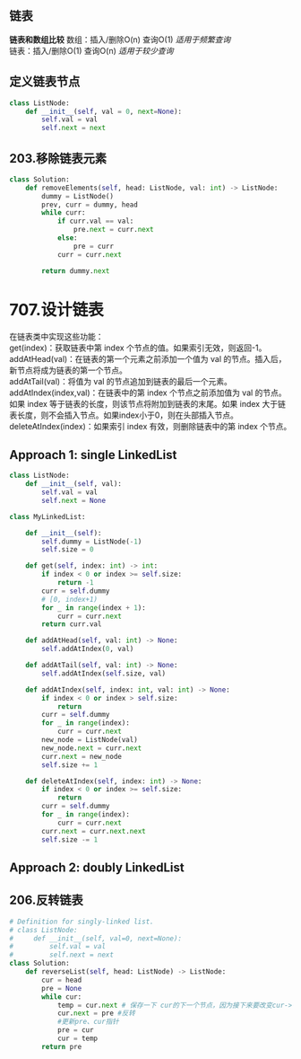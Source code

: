 ## 链表
**链表和数组比较**
数组：插入/删除O(n) 查询O(1) *适用于频繁查询*  
链表：插入/删除O(1) 查询O(n) *适用于较少查询*

## 定义链表节点
```python
class ListNode:
    def __init__(self, val = 0, next=None):
        self.val = val
        self.next = next
```

## 203.移除链表元素
```python
class Solution:
    def removeElements(self, head: ListNode, val: int) -> ListNode:
        dummy = ListNode()
        prev, curr = dummy, head
        while curr:
            if curr.val == val:
                pre.next = curr.next
            else:
                pre = curr
            curr = curr.next

        return dummy.next
```
# 707.设计链表 
在链表类中实现这些功能：  
get(index)：获取链表中第 index 个节点的值。如果索引无效，则返回-1。  
addAtHead(val)：在链表的第一个元素之前添加一个值为 val 的节点。插入后，新节点将成为链表的第一个节点。  
addAtTail(val)：将值为 val 的节点追加到链表的最后一个元素。  
addAtIndex(index,val)：在链表中的第 index 个节点之前添加值为 val  的节点。如果 index 等于链表的长度，则该节点将附加到链表的末尾。如果 index 大于链表长度，则不会插入节点。如果index小于0，则在头部插入节点。  
deleteAtIndex(index)：如果索引 index 有效，则删除链表中的第 index 个节点。  
## Approach 1: single LinkedList

```python
class ListNode:
    def __init__(self, val):
        self.val = val
        self.next = None

class MyLinkedList:

    def __init__(self):
        self.dummy = ListNode(-1)
        self.size = 0

    def get(self, index: int) -> int:
        if index < 0 or index >= self.size:
            return -1
        curr = self.dummy
        # [0, index+1)
        for _ in range(index + 1):
            curr = curr.next
        return curr.val

    def addAtHead(self, val: int) -> None:
        self.addAtIndex(0, val)

    def addAtTail(self, val: int) -> None:
        self.addAtIndex(self.size, val)

    def addAtIndex(self, index: int, val: int) -> None:
        if index < 0 or index > self.size:
            return
        curr = self.dummy
        for _ in range(index):
            curr = curr.next
        new_node = ListNode(val)
        new_node.next = curr.next
        curr.next = new_node
        self.size += 1

    def deleteAtIndex(self, index: int) -> None:
        if index < 0 or index >= self.size:
            return
        curr = self.dummy
        for _ in range(index):
            curr = curr.next
        curr.next = curr.next.next
        self.size -= 1
```

## Approach 2: doubly LinkedList


## 206.反转链表
```python
# Definition for singly-linked list.
# class ListNode:
#     def __init__(self, val=0, next=None):
#         self.val = val
#         self.next = next
class Solution:
    def reverseList(self, head: ListNode) -> ListNode:
        cur = head   
        pre = None
        while cur:
            temp = cur.next # 保存一下 cur的下一个节点，因为接下来要改变cur->next
            cur.next = pre #反转
            #更新pre、cur指针
            pre = cur
            cur = temp
        return pre
```